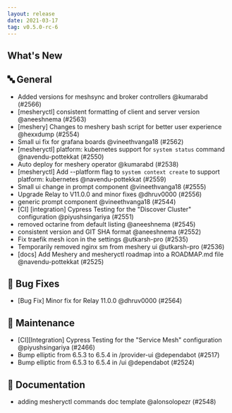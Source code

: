 ```yaml
---
layout: release
date: 2021-03-17
tag: v0.5.0-rc-6
---
```


## What's New

## 🔤 General

- Added versions for meshsync and broker controllers @kumarabd (#2566)
- [mesheryctl] consistent formatting of client and server version @aneeshnema (#2563)
- [meshery] Changes to meshery bash script for better user experience @hexxdump (#2554)
- Small ui fix for grafana boards @vineethvanga18 (#2562)
- [mesheryctl] platform: kubernetes support for `system status` command @navendu-pottekkat (#2550)
- Auto deploy for meshery operator @kumarabd (#2538)
- [mesheryctl] Add --platform flag to `system context create` to support platform: kubernetes @navendu-pottekkat (#2559)
- Small ui change in prompt component @vineethvanga18 (#2555)
- Upgrade Relay to V11.0.0 and minor fixes @dhruv0000 (#2556)
- generic prompt component @vineethvanga18 (#2544)
- [CI] [integration] Cypress Testing for the "Discover Cluster" configuration @piyushsingariya (#2551)
- removed octarine from default listing @aneeshnema (#2545)
- consistent version and GIT SHA format @aneeshnema (#2552)
- Fix traefik mesh icon in the settings @utkarsh-pro (#2535)
- Temporarily removed nginx sm from meshery ui @utkarsh-pro (#2536)
- [docs] Add Meshery and mesheryctl roadmap into a ROADMAP.md file @navendu-pottekkat (#2525)

## 🐛 Bug Fixes

- [Bug Fix] Minor fix for Relay 11.0.0 @dhruv0000 (#2564)

## 🧰 Maintenance

- [CI][Integration] Cypress Testing for the "Service Mesh" configuration @piyushsingariya (#2466)
- Bump elliptic from 6.5.3 to 6.5.4 in /provider-ui @dependabot (#2517)
- Bump elliptic from 6.5.3 to 6.5.4 in /ui @dependabot (#2524)

## 📖 Documentation

- adding mesheryctl commands doc template @alonsolopezr (#2548)
